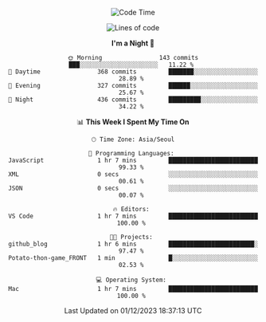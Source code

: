 <div align=center>
 
<!--START_SECTION:waka-->
![Code Time](http://img.shields.io/badge/Code%20Time-390%20hrs%2037%20mins-blue)

![Lines of code](https://img.shields.io/badge/From%20Hello%20World%20I%27ve%20Written-3.2%20million%20lines%20of%20code-blue)

**I'm a Night 🦉** 

```text
🌞 Morning                143 commits         ███░░░░░░░░░░░░░░░░░░░░░░   11.22 % 
🌆 Daytime                368 commits         ███████░░░░░░░░░░░░░░░░░░   28.89 % 
🌃 Evening                327 commits         ██████░░░░░░░░░░░░░░░░░░░   25.67 % 
🌙 Night                  436 commits         █████████░░░░░░░░░░░░░░░░   34.22 % 
```


📊 **This Week I Spent My Time On** 

```text
🕑︎ Time Zone: Asia/Seoul

💬 Programming Languages: 
JavaScript               1 hr 7 mins         █████████████████████████   99.33 % 
XML                      0 secs              ░░░░░░░░░░░░░░░░░░░░░░░░░   00.61 % 
JSON                     0 secs              ░░░░░░░░░░░░░░░░░░░░░░░░░   00.07 % 

🔥 Editors: 
VS Code                  1 hr 7 mins         █████████████████████████   100.00 % 

🐱‍💻 Projects: 
github_blog              1 hr 6 mins         ████████████████████████░   97.47 % 
Potato-thon-game_FRONT   1 min               █░░░░░░░░░░░░░░░░░░░░░░░░   02.53 % 

💻 Operating System: 
Mac                      1 hr 7 mins         █████████████████████████   100.00 % 
```


 Last Updated on 01/12/2023 18:37:13 UTC
<!--END_SECTION:waka-->
 </div>
